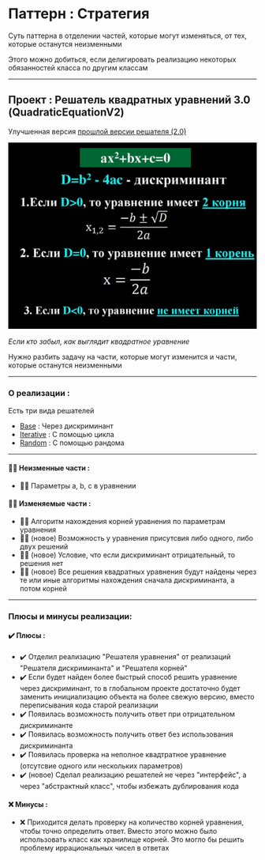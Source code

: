 # Паттерн : Стратегия

Суть паттерна в отделении частей, которые могут изменяться, от тех, которые останутся неизменными

Этого можно добиться, если делигировать реализацию некоторых обязанностей класса по другим классам

----

## Проект : Решатель квадратных уравнений 3.0 (QuadraticEquationV2)

Улучшенная версия [прошлой версии решателя (2.0)](https://github.com/andybeardness/Learning-OOP/tree/main/01-Strategy-QuadraticEquationV2)

![QuadraticEquation.jpg](https://raw.githubusercontent.com/andybeardness/Learning-OOP/main/imgs/QuadraticEquation.jpg)

_Если кто забыл, как выглядит квадратное уравнение_

Нужно разбить задачу на части, которые могут изменится и части, которые останутся неизменными

----

### О реализации :

Есть три вида решателей

- [Base](https://github.com/andybeardness/Learning-OOP/blob/main/01-Strategy-QuadraticEquationV3/src/MainBase.java) : Через дискриминант
- [Iterative](https://github.com/andybeardness/Learning-OOP/blob/main/01-Strategy-QuadraticEquationV3/src/MainIterative.java) : С помощью цикла
- [Random](https://github.com/andybeardness/Learning-OOP/blob/main/01-Strategy-QuadraticEquationV3/src/MainRandom.java) : С помощью рандома

----

#### 🙅‍♂️ Неизменные части :

- 🙅‍♂️ Параметры a, b, c в уравнении

#### 💁‍♂️ Изменяемые части :

- 💁‍♂️ Алгоритм нахождения корней уравнения по параметрам уравнения
- 💁‍♂️ (новое) Возможность у уравнения присутсвия либо одного, либо двух решений
- 💁‍♂️ (новое) Условие, что если дискриминант отрицательный, то решения нет
- 💁‍♂️ (новое) Все решения квадратных уравнения будут найдены через те или иные алгоритмы нахождения сначала дискриминанта, а потом корней

----

### Плюсы и минусы реализации:

#### ✔️ Плюсы :

- ✔️ Отделил реализацию "Решателя уравнения" от реализаций "Решателя дискриминанта" и "Решателя корней"
- ✔️ Если будет найден более быстрый способ решить уравнение через дискриминант, то в глобальном проекте достаточно будет заменить инициализацию объекта на более свежую версию, вместо переписывания кода старой реализации
- ✔️ Появилась возможность получить ответ при отрицательном дискриминанте
- ✔️ Появилась возможность получить ответ без использования дискриминанта
- ✔️ Появилась проверка на неполное квадтратное уравнение (отсутсвие одного или нескольких параметров)
- ✔️ (новое) Сделал реализацию решателей не через "интерфейс", а через "абстрактный класс", чтобы избежать дублирования кода

#### ❌ Минусы :

- ❌ Приходится делать проверку на количество корней уравнения, чтобы точно определить ответ. Вместо этого можно было использовать класс как хранилище корней. Это могло бы решить проблему иррациональных чисел в ответах

	